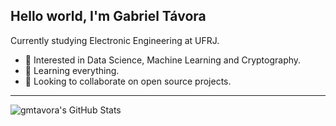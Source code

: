 ## Hello world, I'm Gabriel Távora

Currently studying Electronic Engineering at UFRJ.

- 👀 Interested in Data Science, Machine Learning and Cryptography.
- 🌱 Learning everything.
- 💞️ Looking to collaborate on open source projects.

---

<img align="left" alt="gmtavora's GitHub Stats" src="https://github-readme-stats.vercel.app/api?username=gmtavora&show_icons=true&hide_border=true" />
